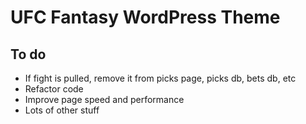# UFC Fantasy WordPress Theme

## To do

* If fight is pulled, remove it from picks page, picks db, bets db, etc
* Refactor code
* Improve page speed and performance
* Lots of other stuff
